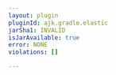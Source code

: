 ```yaml
---
layout: plugin
pluginId: ajk.gradle.elastic
jarSha1: INVALID
isJarAvailable: true
error: NONE
violations: []

---
```

